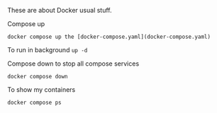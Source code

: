 These are about Docker usual stuff.

Compose up
```
docker compose up the [docker-compose.yaml](docker-compose.yaml)
```
To run in background `up -d`

Compose down to stop all compose services

```
docker compose down
```

To show my containers
```
docker compose ps
```